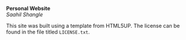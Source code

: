 ****Personal Website****<br>
*Saahil Shangle*

This site was built using a template from HTML5UP. The license can be found in the file titled `LICENSE.txt`.
